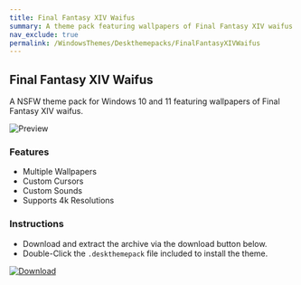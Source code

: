 ```yaml
---
title: Final Fantasy XIV Waifus
summary: A theme pack featuring wallpapers of Final Fantasy XIV waifus
nav_exclude: true
permalink: /WindowsThemes/Deskthemepacks/FinalFantasyXIVWaifus
---
```


## Final Fantasy XIV Waifus

A NSFW theme pack for Windows 10 and 11 featuring wallpapers of Final Fantasy XIV waifus.

![Preview](https://gitlab.com/the-back-room/deskthemepacks/nsfw/final-fantasy-xiv-waifus/-/raw/main/Extras/Preview.bmp)

### Features

- Multiple Wallpapers
- Custom Cursors
- Custom Sounds
- Supports 4k Resolutions

### Instructions

- Download and extract the archive via the download button below.
- Double-Click the `.deskthemepack` file included to install the theme.

[![Download](https://img.shields.io/badge/Download-black?style=for-the-badge&logo=gitlab&logoColor=white&logoSize=auto&labelColor=red&color=black&cacheSeconds=3600)](https://gitlab.com/the-back-room/deskthemepacks/nsfw/final-fantasy-xiv-waifus/-/archive/main/final-fantasy-xiv-waifus-main.zip)